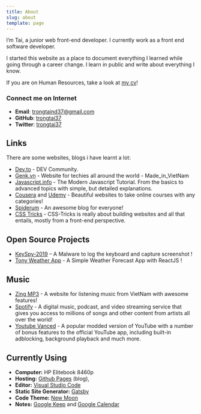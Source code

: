 ```yaml
---
title: About
slug: about
template: page
---
```


I’m Tai, a junior web front-end developer. I currently work as a front end software developer.

I started this website as a place to document everything I learned while going through a career change. I learn in public and write about everything I know.

If you are on Human Resources, take a look at [my cv](/mycv)!

### Connect me on Internet

- **Email**: [trongtaind37@gmail.com](mailto:trongtaind37[AT]gmail[DOT]com)
- **GitHub**: [trongtai37](https://github.com/trongtai37)
- **Twitter**: [trongtai37](https://twitter.com/trongtai37)

## Links

There are some websites, blogs i have learnt a lot:
- [Dev.to](https://dev.to/) - DEV Community.
- [Genk.vn](https://genk.vn) - Website for techies all around the world - Made_in_VietNam
- [Javascript.info](https://javascript.info/) - The Modern Javascript Tutorial. From the basics to advanced topics with simple, but detailed explanations.
- [Cousera](https://www.coursera.org/) and [Udemy](https://udemy.com) - Beautiful websites to take online courses with any categories!
- [Spiderum](https://spiderum.com) - An awesome blog for everyone!
- [CSS Tricks](https://css-tricks.com) - CSS-Tricks is really about building websites and all that entails, mostly from a front-end perspective.

## Open Source Projects

- [KeySpy-2019](https://github.com/trongtai37/keyspy.git) – A Malware to log the keyboard and capture screenshot !
- [Tony Weather App](https://github.com/trongtai37/tony-weather-app.git) - A Simple Weather Forecast App with ReactJS !

## Music
- [Zing MP3](https://zingmp3.vn) - A website for listening music from VietNam with awesome features!
- [Spotify](https://www.spotify.com/) - A digital music, podcast, and video streaming service that gives you access to millions of songs and other content from artists all over the world!
- [Youtube Vanced](https://vanced.app/) - A popular modded version of YouTube with a number of bonus features to the official YouTube app, including built-in adblocking, background playback and much more.

## Currently Using

- **Computer:** HP Elitebook 8460p
- **Hosting:** [Github Pages](https://pages.github.com) (blog),
- **Editor:** [Visual Studio Code](https://code.visualstudio.com/)
- **Static Site Generator:** [Gatsby](https://gatsbyjs.org)
- **Code Theme:** [New Moon](https://taniarascia.github.io/new-moon)
- **Notes:** [Google Keep](https://keep.google.com) and [Google Calendar](https://calendar.google.com/)

